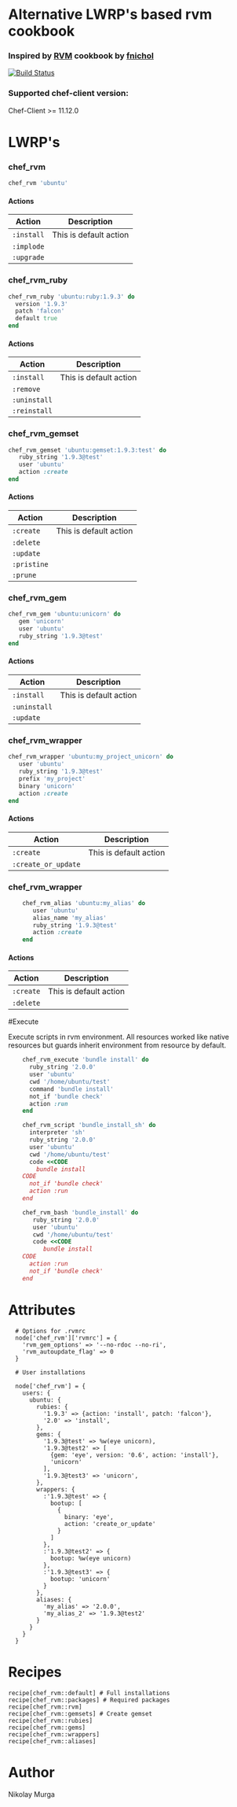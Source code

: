 # Alternative LWRP's based rvm cookbook
### Inspired by [RVM](http://fnichol.github.com/chef-rvm/) cookbook by [fnichol](https://github.com/fnichol)


[![Build Status](https://travis-ci.org/MurgaNikolay/chef-rvm.svg?branch=master)](https://travis-ci.org/MurgaNikolay/chef-rvm)

### Supported chef-client version:

Chef-Client >= 11.12.0

# LWRP's

### chef_rvm 
```ruby
chef_rvm 'ubuntu'
```

#### Actions

| Action | Description |
|--------|--------------|
| `:install` |  This is default action  |
| `:implode` |                          |
| `:upgrade` |                          |

### chef_rvm_ruby

```ruby
chef_rvm_ruby 'ubuntu:ruby:1.9.3' do
  version '1.9.3'
  patch 'falcon'
  default true
end
```

#### Actions

| Action    | Description   |
|-----------|---------------|
| `:install`   |  This is default action  |
| `:remove`    |               |
| `:uninstall` |               |
| `:reinstall` |               |

### chef_rvm_gemset

```ruby
chef_rvm_gemset 'ubuntu:gemset:1.9.3:test' do
   ruby_string '1.9.3@test'
   user 'ubuntu'
   action :create
end
```

#### Actions

| Action        | Description   |
|---------------|---------------|
| `:create`     |  This is default action  |
| `:delete`     |               |
| `:update`     |               |
| `:pristine`   |               |
| `:prune`      |               |

### chef_rvm_gem

```ruby
chef_rvm_gem 'ubuntu:unicorn' do
   gem 'unicorn'
   user 'ubuntu'
   ruby_string '1.9.3@test'
end
```

#### Actions

| Action        | Description   |
|---------------|---------------|
| `:install`     |  This is default action  |
| `:uninstall`     |               |
| `:update`     |               |

### chef_rvm_wrapper

```ruby
chef_rvm_wrapper 'ubuntu:my_project_unicorn' do
   user 'ubuntu'
   ruby_string '1.9.3@test'
   prefix 'my_project'
   binary 'unicorn'
   action :create
end
```

#### Actions

| Action        | Description   |
|---------------|---------------|
| `:create`     |  This is default action  |
| `:create_or_update`     |               |

### chef_rvm_wrapper
```ruby    
    chef_rvm_alias 'ubuntu:my_alias' do
       user 'ubuntu'
       alias_name 'my_alias'
       ruby_string '1.9.3@test'
       action :create
    end
```

#### Actions

| Action        | Description   |
|---------------|---------------|
| `:create`     |  This is default action  |
| `:delete`     |               |



#Execute

Execute scripts in rvm environment.
All resources worked like native resources but guards inherit environment from resource by default.

```ruby
    chef_rvm_execute 'bundle install' do
      ruby_string '2.0.0'
      user 'ubuntu'
      cwd '/home/ubuntu/test'
      command 'bundle install'
      not_if 'bundle check'
      action :run
    end
```
```ruby
    chef_rvm_script 'bundle_install_sh' do
      interpreter 'sh'
      ruby_string '2.0.0'
      user 'ubuntu'
      cwd '/home/ubuntu/test'
      code <<CODE
        bundle install
    CODE
      not_if 'bundle check'
      action :run
    end
```

```ruby
    chef_rvm_bash 'bundle_install' do
       ruby_string '2.0.0'
       user 'ubuntu'
       cwd '/home/ubuntu/test'
       code <<CODE
          bundle install
    CODE
      action :run
      not_if 'bundle check'
    end
```

# Attributes
      # Options for .rvmrc
      node['chef_rvm']['rvmrc'] = {
        'rvm_gem_options' => '--no-rdoc --no-ri',
        'rvm_autoupdate_flag' => 0
      }

      # User installations

      node['chef_rvm'] = {
        users: {
          ubuntu: {
            rubies: {
              '1.9.3' => {action: 'install', patch: 'falcon'},
              '2.0' => 'install',
            },
            gems: {
              '1.9.3@test' => %w(eye unicorn),
              '1.9.3@test2' => [
                {gem: 'eye', version: '0.6', action: 'install'},
                'unicorn'
              ],
              '1.9.3@test3' => 'unicorn',
            },
            wrappers: {
              :'1.9.3@test' => {
                bootup: [
                  {
                    binary: 'eye',
                    action: 'create_or_update'
                  }
                ]
              },
              :'1.9.3@test2' => {
                bootup: %w(eye unicorn)
              },
              :'1.9.3@test3' => {
                bootup: 'unicorn'
              }
            },
            aliases: {
              'my_alias' => '2.0.0',
              'my_alias_2' => '1.9.3@test2'
            }
          }
        }
      }

# Recipes

    recipe[chef_rvm::default] # Full installations
    recipe[chef_rvm::packages] # Required packages
    recipe[chef_rvm::rvm]
    recipe[chef_rvm::gemsets] # Create gemset
    recipe[chef_rvm::rubies]
    recipe[chef_rvm::gems]
    recipe[chef_rvm::wrappers]
    recipe[chef_rvm::aliases]
    

# Author

Nikolay Murga

